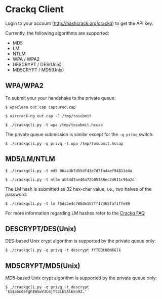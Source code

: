 Crackq Client
=============

Login to your account (http://hashcrack.org/crackq) to get the API key.

Currently, the following algorithms are supported:

* MD5
* LM
* NTLM
* WPA / WPA2
* DESCRYPT / DES(Unix) 
* MD5CRYPT / MD5(Unix) 

WPA/WPA2
--------

To submit your your handshake to the private queue:

`$ wpaclean out.cap captured.cap`

`$ aircrack-ng out.cap -J /tmp/tosubmit`

`$ ./crackqcli.py -t wpa /tmp/tosubmit.hccap`

The private queue submission is similar except for the `-q privq` switch:

`$ ./crackqcli.py -q privq -t wpa /tmp/tosubmit.hccap`

MD5/LM/NTLM
-----------

`$ ./crackqcli.py -t md5 06aa3b7d55df43e7d7fa4aef94811e4a`

`$ ./crackqcli.py -t ntlm ab54d7ae46a72b05388ec24611c96a2d`

The LM hash is submitted as 32 hex-char value, i.e., two halves of the password:
 
`$ ./crackqcli.py -t lm f6dc2e4c788de157ff17365faf1ffe89`

For more information regarding LM hashes refer to the [Crackq FAQ](http://hashcrack.org/crackq_faq)

DESCRYPT/DES(Unix)
------------------

DES-based Unix crypt algorithm is supported by the private queue only:

`$ ./crackqcli.py -q privq -t descrypt ffTEQtUBN6Glk`

MD5CRYPT/MD5(Unix)
------------------

MD5-based Unix crypt algorithm is supported by the private queue only:

`$ ./crackqcli.py -q privq -t descrypt '$1$abcdefgh$WSwV3CmjYt3iE5AlESn9Z.'`
